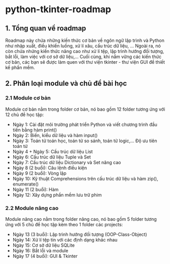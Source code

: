 # python-tkinter-roadmap

## 1. Tổng quan về roadmap 

Roadmap này chứa những kiến thức cơ bản về ngôn ngữ lập trình và Python như nhập xuất, điều khiển luồng, xử lí xâu, cấu trúc dữ liệu, ... Ngoài ra, nó còn chứa nhứng kiến thức nâng cao như xử lí tệp, lập trình hướng đối tượng, bắt lỗi, làm việc với cơ sở dữ liệu,... Cuối cùng, khi nắm vững các kiến thức cơ bản, các bạn sẽ được làm quen với thư viện tkinter - thư viện GUI để thiết kế phần mềm. 

## 2. Phân loại module và chủ đề bài học

  ### 2.1 Module cơ bản 
  Module cơ bản nằm trong folder cơ bản, nó bao gồm 12 folder tương ứng với 12 chủ đề học tập: 
  - Ngày 1: Cài đặt môi trường phát triển Python và viết chương trình đầu tiên bằng hàm print()
  - Ngày 2: Biến, kiểu dữ liệu và hàm input()
  - Ngày 3: Toán tử toán học, toán tử so sánh, toán tử logic,... Độ ưu tiên toán tử
  - Ngày 4 + Ngày 5: Cấu trúc dữ liệu List
  - Ngày 6: Cấu trúc dữ liệu Tuple và Set
  - Ngày 7: Cấu trúc dữ liệu Dictionary và Set nâng cao
  - Ngày 8 (2 buổi): Câu lệnh điều kiện 
  - Ngày 9 (2 buổi): Vòng lặp
  - Ngày 10: Kỹ thuật Comprehensions trên cấu trúc dữ liệu và hàm zip(), enumerate()
  - Ngày 11 (2 buổi): Hàm
  - Ngày 12: Xây dựng phần mềm lưu trữ phim
  
  ### 2.2 Module nâng cao 
  Module nâng cao nằm trong folder nâng cao, nó bao gồm 5 folder tương ứng với 5 chủ đề học tập kèm theo 1 folder các projects: 
  - Ngày 13 (3 buổi): Lập trình hướng đối tượng (OOP-Class-Object)
  - Ngày 14: Xử lí tệp tin với các định dạng khác nhau
  - Ngày 15: Cơ sở dữ liệu SQLite
  - Ngày 16: Bắt lỗi và module
  - Ngày 17 (4 buổi): GUI & Tkinter
